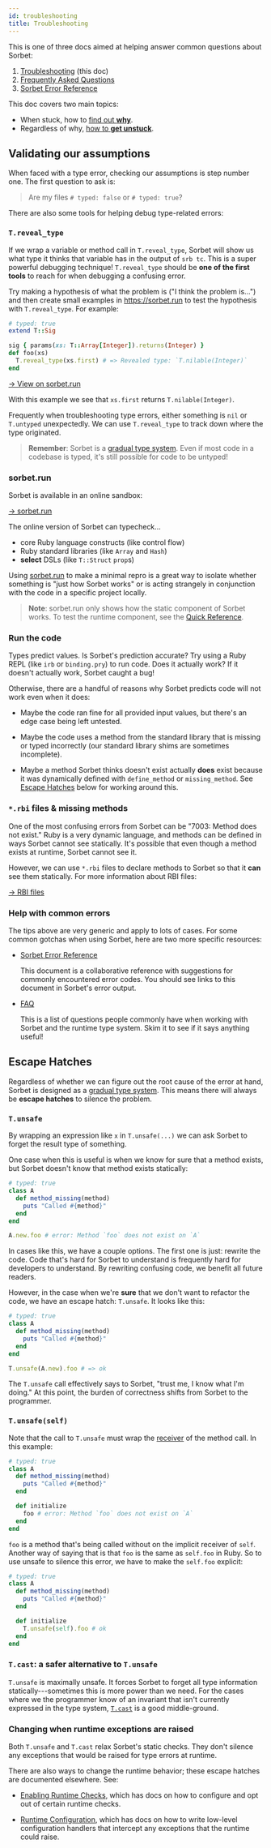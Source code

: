 ```yaml
---
id: troubleshooting
title: Troubleshooting
---
```


This is one of three docs aimed at helping answer common questions about Sorbet:

1.  [Troubleshooting](troubleshooting.md) (this doc)
1.  [Frequently Asked Questions](faq.md)
1.  [Sorbet Error Reference](error-reference.md)

This doc covers two main topics:

- When stuck, how to [find out **why**](#validating-our-assumptions).
- Regardless of why, [how to **get unstuck**](#escape-hatches).

## Validating our assumptions

When faced with a type error, checking our assumptions is step number one. The first question to ask is:

> Are my files `# typed: false` or `# typed: true`?

There are also some tools for helping debug type-related errors:

### `T.reveal_type`

If we wrap a variable or method call in `T.reveal_type`, Sorbet will show us what type it thinks that variable has in the output of `srb tc`. This is a super powerful debugging technique! `T.reveal_type` should be **one of the first tools** to reach for when debugging a confusing error.

Try making a hypothesis of what the problem is ("I think the problem is...") and then create small examples in <https://sorbet.run> to test the hypothesis with `T.reveal_type`. For example:

```ruby
# typed: true
extend T::Sig

sig { params(xs: T::Array[Integer]).returns(Integer) }
def foo(xs)
  T.reveal_type(xs.first) # => Revealed type: `T.nilable(Integer)`
end
```

<a href="https://sorbet.run/#%23%20typed%3A%20true%0Aextend%20T%3A%3ASig%0A%0Asig%20%7Bparams(xs%3A%20T%3A%3AArray%5BInteger%5D).returns(Integer)%7D%0Adef%20foo(xs)%0A%20%20T.reveal_type(xs.first)%20%23%20%3D%3E%20Revealed%20type%3A%20%60T.nilable(Integer)%60%0Aend">
  → View on sorbet.run
</a>

With this example we see that `xs.first` returns `T.nilable(Integer)`.

Frequently when troubleshooting type errors, either something is `nil` or `T.untyped` unexpectedly. We can use `T.reveal_type` to track down where the type originated.

> **Remember**: Sorbet is a [gradual type system](gradual.md). Even if most code in a codebase is typed, it's still possible for code to be untyped!

### sorbet.run

Sorbet is available in an online sandbox:

[→ sorbet.run](https://sorbet.run)

The online version of Sorbet can typecheck...

- core Ruby language constructs (like control flow)
- Ruby standard libraries (like `Array` and `Hash`)
- **select** DSLs (like `T::Struct` `prop`s)

Using [sorbet.run](https://sorbet.run) to make a minimal repro is a great way to isolate whether something is "just how Sorbet works" or is acting strangely in conjunction with the code in a specific project locally.

> **Note**: sorbet.run only shows how the static component of Sorbet works. To test the runtime component, see the [Quick Reference](quickref.md).

### Run the code

Types predict values. Is Sorbet's prediction accurate? Try using a Ruby REPL (like `irb` or `binding.pry`) to run code. Does it actually work? If it doesn't actually work, Sorbet caught a bug!

Otherwise, there are a handful of reasons why Sorbet predicts code will not work even when it does:

- Maybe the code ran fine for all provided input values, but there's an edge case being left untested.

- Maybe the code uses a method from the standard library that is missing or typed incorrectly (our standard library shims are sometimes incomplete).

- Maybe a method Sorbet thinks doesn't exist actually **does** exist because it was dynamically defined with `define_method` or `missing_method`. See [Escape Hatches](#escape-hatches) below for working around this.

### `*.rbi` files & missing methods

One of the most confusing errors from Sorbet can be "7003: Method does not exist." Ruby is a very dynamic language, and methods can be defined in ways Sorbet cannot see statically. It's possible that even though a method exists at runtime, Sorbet cannot see it.

However, we can use `*.rbi` files to declare methods to Sorbet so that it **can** see them statically. For more information about RBI files:

[→ RBI files](rbi.md)

### Help with common errors

The tips above are very generic and apply to lots of cases. For some common gotchas when using Sorbet, here are two more specific resources:

- [Sorbet Error Reference](error-reference.md)

  This document is a collaborative reference with suggestions for commonly encountered error codes. You should see links to this document in Sorbet's error output.

- [FAQ](faq.md)

  This is a list of questions people commonly have when working with Sorbet and the runtime type system. Skim it to see if it says anything useful!

## Escape Hatches

Regardless of whether we can figure out the root cause of the error at hand, Sorbet is designed as a [gradual type system](gradual.md). This means there will always be **escape hatches** to silence the problem.

### `T.unsafe`

By wrapping an expression like `x` in `T.unsafe(...)` we can ask Sorbet to forget the result type of something.

One case when this is useful is when we know for sure that a method exists, but Sorbet doesn't know that method exists statically:

```ruby
# typed: true
class A
  def method_missing(method)
    puts "Called #{method}"
  end
end

A.new.foo # error: Method `foo` does not exist on `A`
```

In cases like this, we have a couple options. The first one is just: rewrite the code. Code that's hard for Sorbet to understand is frequently hard for developers to understand. By rewriting confusing code, we benefit all future readers.

However, in the case when we're **sure** that we don't want to refactor the code, we have an escape hatch: `T.unsafe`. It looks like this:

```ruby
# typed: true
class A
  def method_missing(method)
    puts "Called #{method}"
  end
end

T.unsafe(A.new).foo # => ok
```

The `T.unsafe` call effectively says to Sorbet, "trust me, I know what I'm doing." At this point, the burden of correctness shifts from Sorbet to the programmer.

### `T.unsafe(self)`

Note that the call to `T.unsafe` must wrap the [receiver] of the method call. In this example:

[receiver]: https://stackoverflow.com/questions/916572/in-ruby-what-does-the-receiver-refer-to

```ruby
# typed: true
class A
  def method_missing(method)
    puts "Called #{method}"
  end

  def initialize
    foo # error: Method `foo` does not exist on `A`
  end
end
```

`foo` is a method that's being called without on the implicit receiver of `self`. Another way of saying that is that `foo` is the same as `self.foo` in Ruby. So to use unsafe to silence this error, we have to make the `self.foo` explicit:

```ruby
# typed: true
class A
  def method_missing(method)
    puts "Called #{method}"
  end

  def initialize
    T.unsafe(self).foo # ok
  end
end
```

### `T.cast`: a safer alternative to `T.unsafe`

`T.unsafe` is maximally unsafe. It forces Sorbet to forget all type information statically---sometimes this is more power than we need. For the cases where we the programmer know of an invariant that isn't currently expressed in the type system, [`T.cast`](type-assertions#tcast) is a good middle-ground.

### Changing when runtime exceptions are raised

Both `T.unsafe` and `T.cast` relax Sorbet's static checks. They don't silence any exceptions that would be raised for type errors at runtime.

There are also ways to change the runtime behavior; these escape hatches are documented elsewhere. See:

- [Enabling Runtime Checks](runtime.md), which has docs on how to configure and opt out of certain runtime checks.

- [Runtime Configuration](tconfiguration.md), which has docs on how to write low-level configuration handlers that intercept any exceptions that the runtime could raise.
